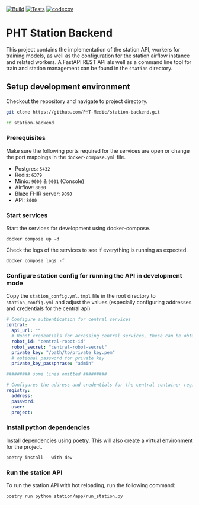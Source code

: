 [![Build](https://github.com/PHT-EU/station-backend/actions/workflows/Build.yml/badge.svg)](https://github.com/PHT-EU/station-backend/actions/workflows/Build.yml)
[![Tests](https://github.com/PHT-EU/station-backend/actions/workflows/tests.yml/badge.svg)](https://github.com/PHT-EU/station-backend/actions/workflows/tests.yml)
[![codecov](https://codecov.io/gh/PHT-Medic/station-backend/branch/master/graph/badge.svg?token=SWJRH1V44S)](https://codecov.io/gh/PHT-Medic/station-backend)

# PHT Station Backend

This project contains the implementation of the station API, workers for training models, as well as the configuration
for the station airflow instance and related workers. A FastAPI REST API als well as a command line tool for train and
station management can be found in the `station` directory.

## Setup development environment

Checkout the repository and navigate to project directory.

```bash
git clone https://github.com/PHT-Medic/station-backend.git
```

```bash
cd station-backend
```

### Prerequisites

Make sure the following ports required for the services are open or change the port mappings in the `docker-compose.yml`
file.

- Postgres: `5432`
- Redis: `6379`
- Minio: `9000` & `9001` (Console)
- Airflow: `8080`
- Blaze FHIR server: `9090`
- API: `8000`

### Start services

Start the services for development using docker-compose.

```shell
docker compose up -d
```

Check the logs of the services to see if everything is running as expected.

```shell
docker compose logs -f
```

### Configure station config for running the API in development mode

Copy the `station_config.yml.tmpl` file in the root directory to `station_config.yml` and adjust the values (especially
configuring addresses and credentials for the central api)

```yaml
# Configure authentication for central services
central:
  api_url: ""
  # Robot credentials for accessing central services, these can be obtained in the central UI
  robot_id: "central-robot-id"
  robot_secret: "central-robot-secret"
  private_key: "/path/to/private_key.pem"
  # optional password for private key
  private_key_passphrase: "admin"

######### some lines omitted #########

# Configures the address and credentials for the central container registry
registry:
  address:
  password:
  user:
  project:

```

### Install python dependencies

Install dependencies using [poetry](https://python-poetry.org/). This will also create a virtual environment for the
project.

```shell
poetry install --with dev
```

### Run the station API

To run the station API with hot reloading, run the following command:

```bash
poetry run python station/app/run_station.py
```



   
